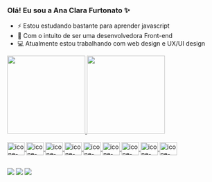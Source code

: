 ### Olá! Eu sou a Ana Clara Furtonato ✨

- ⚡ Estou estudando bastante para aprender javascript
- 🌱 Com o intuito de ser uma desenvolvedora Front-end
- 💻 Atualmente estou trabalhando com  web design e UX/UI design

<div>
  <a href="https://github.com/AnaFurtonato">
  <img height="180em" src="https://github-readme-stats.vercel.app/api?username=anafurtonato&show_icons=true&theme=radical&include_all_commits=true&count_private=true"/>
  <img height="180em" src="https://github-readme-stats.vercel.app/api/top-langs/?username=anafurtonato&layout=compact&langs_count=16&theme=radical"/>
</div>
 

           
<div style="display: inline_block"><br>
    <img align="center" alt="icone-html5" height="30" width="40" src="https://cdn.jsdelivr.net/gh/devicons/devicon/icons/html5/html5-original.svg" />
    <img align="center" alt="icone-css3" height="30" width="40" src="https://cdn.jsdelivr.net/gh/devicons/devicon/icons/css3/css3-original.svg" />
    <img align="center" alt="icone-javascript" height="30" width="40" src="https://cdn.jsdelivr.net/gh/devicons/devicon/icons/javascript/javascript-plain.svg" />
    <img align="center" alt="icone-bootstrap" height="30" width="40" src="https://cdn.jsdelivr.net/gh/devicons/devicon/icons/bootstrap/bootstrap-original.svg" />
    <img align="center" alt="icone-php" height="30" width="40" src="https://cdn.jsdelivr.net/gh/devicons/devicon/icons/php/php-original.svg" />
    <img align="center" alt="icone-python" height="30" width="40" src="https://cdn.jsdelivr.net/gh/devicons/devicon/icons/python/python-original.svg" />
    <img align="center" alt="icone-figma" height="30" width="40" src="https://cdn.jsdelivr.net/gh/devicons/devicon/icons/figma/figma-original.svg" /> 
    <img align="center" alt="icone-wordpress" height="30" width="40" src="https://cdn.jsdelivr.net/gh/devicons/devicon/icons/wordpress/wordpress-plain.svg" />
    <img align="center" alt="icone-flutter" height="30" width="40" src="https://cdn.jsdelivr.net/gh/devicons/devicon/icons/flutter/flutter-original.svg" />
</div>
  
##
  
<div>
  <a href="https://www.linkedin.com/in/ana-furtonato/" target="_blank"><img src="https://img.shields.io/badge/-LinkedIn-%230077B5?style=for-the-badge&logo=linkedin&logoColor=white" target="_blank"></a>   
  <a href = "https://praticandosites.com/"><img src="https://img.shields.io/badge/Blogger-FF5722?style=for-the-badge&logo=blogger&logoColor=white" target="_blank"></a>
  <a href = "mailto:anafortunato44@gmail.com"><img src="https://img.shields.io/badge/Gmail-D14836?style=for-the-badge&logo=gmail&logoColor=white" target="_blank"></a>
</div>



